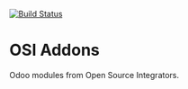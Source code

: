 [![Build Status](https://travis-ci.org/ursais/osi-addons.svg?branch=12.0)](https://travis-ci.org/ursais/osi-addons)

# OSI Addons

Odoo modules from Open Source Integrators.
